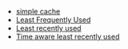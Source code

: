 - [simple cache](bin/simple_cache.dart)
- [Least Frequently Used](bin/lfu.dart)
- [Least recently used](bin/lru.dart)
- [Time aware least recently used](bin/tlru.dart)
